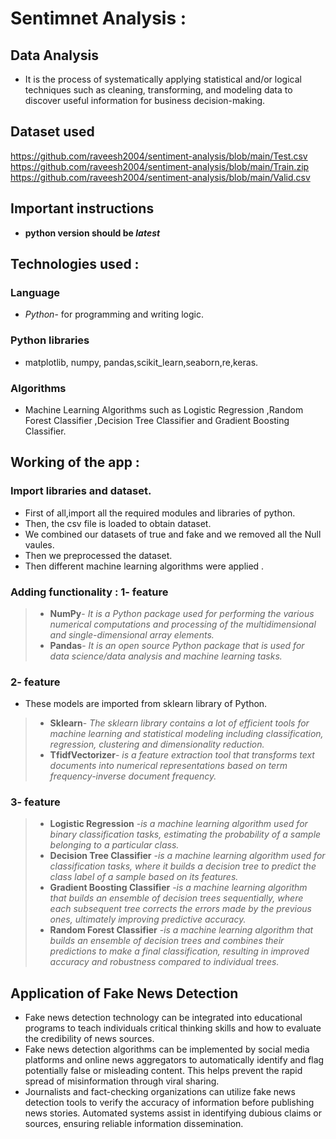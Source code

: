 # Sentimnet Analysis :

## Data Analysis
- It is the process of systematically applying statistical and/or logical techniques such as cleaning, transforming, and modeling data to discover useful information for business decision-making. 

## Dataset used 
https://github.com/raveesh2004/sentiment-analysis/blob/main/Test.csv
<br>
https://github.com/raveesh2004/sentiment-analysis/blob/main/Train.zip
<br>
https://github.com/raveesh2004/sentiment-analysis/blob/main/Valid.csv

## Important instructions
- **python version should be *latest***

## Technologies used :
### Language 
- *Python*- for programming and writing logic.
  
### Python libraries 
-   matplotlib, numpy, pandas,scikit_learn,seaborn,re,keras.
### Algorithms 
- Machine Learning Algorithms such as Logistic Regression ,Random Forest Classifier ,Decision Tree Classifier and Gradient Boosting Classifier.

## Working of the app :
### Import libraries and dataset.
- First of all,import all the required modules and libraries of python.
- Then, the csv file is loaded to obtain dataset.
- We combined our datasets of true and fake and we removed all the Null vaules.
- Then we preprocessed the dataset.
- Then different machine learning algorithms were applied .

### Adding functionality : 1- feature
> - **NumPy**- *It is  a Python package used for performing the various numerical computations and processing of the multidimensional and single-dimensional array elements.*
> - **Pandas**- *It is an open source Python package that is used for data science/data analysis and machine learning tasks.*

### 2- feature
- These models are imported from sklearn library of Python.
> - **Sklearn**- *The sklearn library contains a lot of efficient tools for machine learning and statistical modeling including classification, regression, clustering and dimensionality reduction.*
> - **TfidfVectorizer**- *is a feature extraction tool that transforms text documents into numerical representations based on term frequency-inverse document frequency.*

### 3- feature
> - **Logistic Regression** -*is a machine learning algorithm used for binary classification tasks, estimating the probability of a sample belonging to a particular class.*
> - **Decision Tree Classifier** -*is a machine learning algorithm used for classification tasks, where it builds a decision tree to predict the class label of a sample based on its features.*
> - **Gradient Boosting Classifier** -*is a machine learning algorithm that builds an ensemble of decision trees sequentially, where each subsequent tree corrects the errors made by the previous ones, ultimately improving predictive accuracy.*
> - **Random Forest Classifier** -*is a machine learning algorithm that builds an ensemble of decision trees and combines their predictions to make a final classification, resulting in improved accuracy and robustness compared to individual trees.*

## Application of Fake News Detection 
- Fake news detection technology can be integrated into educational programs to teach individuals critical thinking skills and how to evaluate the credibility of news sources.
- Fake news detection algorithms can be implemented by social media platforms and online news aggregators to automatically identify and flag potentially false or misleading content. This helps prevent the rapid spread of misinformation through viral sharing.
- Journalists and fact-checking organizations can utilize fake news detection tools to verify the accuracy of information before publishing news stories. Automated systems assist in identifying dubious claims or sources, ensuring reliable information dissemination.
